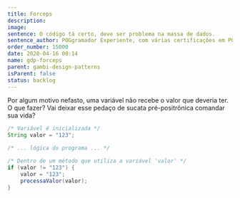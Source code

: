 ```yaml
---
title: Forceps
description:
image:
sentence: O código tá certo, deve ser problema na massa de dados.
sentence_author: POGgramador Experiente, com várias certificações em POG
order_number: 15000
date: 2020-04-16 00:14
name: gdp-forceps
parent: gambi-design-patterns
isParent: false
status: backlog
---
```


Por algum motivo nefasto, uma variável não recebe o valor que deveria ter. O que fazer?
Vai deixar esse pedaço de sucata pré-positrônica comandar sua vida?

```java
/* Variável é inicializada */
String valor = "123";

/* ... lógica do programa ... */

/* Dentro de um método que utiliza a variável 'valor' */
if (valor != "123") {
    valor = "123";
    processaValor(valor);
}
```
